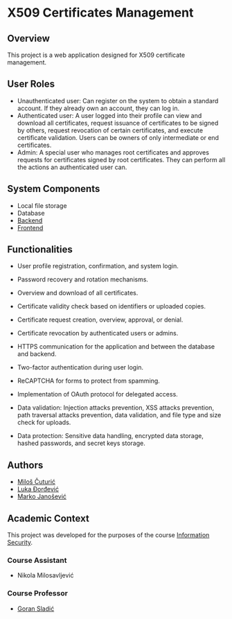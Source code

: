 # X509 Certificates Management
## Overview
This project is a web application designed for X509 certificate management.

## User Roles
- Unauthenticated user: Can register on the system to obtain a standard account. If they already own an account, they can log in.
- Authenticated user: A user logged into their profile can view and download all certificates, request issuance of certificates to be signed by others, request revocation of certain certificates, and execute certificate validation. Users can be owners of only intermediate or end certificates.
- Admin: A special user who manages root certificates and approves requests for certificates signed by root certificates. They can perform all the actions an authenticated user can.

## System Components
- Local file storage
- Database
- [Backend](https://github.com/ThreeAmigosCoding/IB-Tim14-Backend)
- [Frontend](https://github.com/ThreeAmigosCoding/IB-Tim14-Frontend)

## Functionalities
- User profile registration, confirmation, and system login.
- Password recovery and rotation mechanisms.
- Overview and download of all certificates.
- Certificate validity check based on identifiers or uploaded copies.
- Certificate request creation, overview, approval, or denial.
- Certificate revocation by authenticated users or admins.
- HTTPS communication for the application and between the database and backend.
- Two-factor authentication during user login.
- ReCAPTCHA for forms to protect from spamming.
- Implementation of OAuth protocol for delegated access.
 
- Data validation: Injection attacks prevention, XSS attacks prevention, path traversal attacks prevention, data validation, and file type and size check for uploads.
- Data protection: Sensitive data handling, encrypted data storage, hashed passwords, and secret keys storage.

## Authors
- [Miloš Čuturić](https://github.com/cuturic01)
- [Luka Đorđević](https://github.com/lukaDjordjevic01)
- [Marko Janošević](https://github.com/janosevicsm)

## Academic Context
This project was developed for the purposes of the course [Information Security](http://www.ftn.uns.ac.rs/1604112244/informaciona-bezbednost).
### Course Assistant
- Nikola Milosavljević
### Course Professor
- [Goran Sladić](https://www.linkedin.com/in/goran/)
